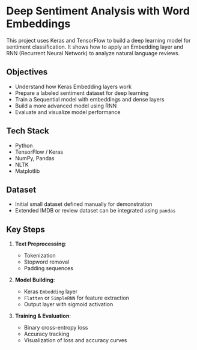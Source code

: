 # Deep Sentiment Analysis with Word Embeddings 

This project uses Keras and TensorFlow to build a deep learning model for sentiment classification. It shows how to apply an Embedding layer and RNN (Recurrent Neural Network) to analyze natural language reviews.

##  Objectives

- Understand how Keras Embedding layers work
- Prepare a labeled sentiment dataset for deep learning
- Train a Sequential model with embeddings and dense layers
- Build a more advanced model using RNN
- Evaluate and visualize model performance

##  Tech Stack

- Python
- TensorFlow / Keras
- NumPy, Pandas
- NLTK
- Matplotlib

##  Dataset

- Initial small dataset defined manually for demonstration
- Extended IMDB or review dataset can be integrated using `pandas`

##  Key Steps

1. **Text Preprocessing**:
   - Tokenization
   - Stopword removal
   - Padding sequences

2. **Model Building**:
   - Keras `Embedding` layer
   - `Flatten` or `SimpleRNN` for feature extraction
   - Output layer with sigmoid activation

3. **Training & Evaluation**:
   - Binary cross-entropy loss
   - Accuracy tracking
   - Visualization of loss and accuracy curves

